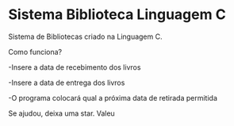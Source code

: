 # Sistema Biblioteca Linguagem C

Sistema de Bibliotecas criado na Linguagem C.

Como funciona?

-Insere a data de recebimento dos livros

-Insere a data de entrega dos livros

-O programa colocará qual a próxima data de retirada permitida
  
  
 
  
Se ajudou, deixa uma star. Valeu
